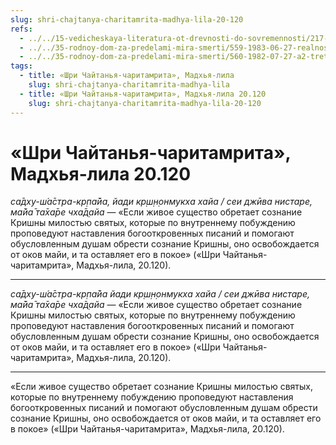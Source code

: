 ```yaml
---
slug: shri-chajtanya-charitamrita-madhya-lila-20-120
refs:
  - ../../15-vedicheskaya-literatura-ot-drevnosti-do-sovremennosti/217-1981-03-02-a2-istorii-shrimad-bhagavatam-prizvany-napravit-dushu-k-krishne.md
  - ../../35-rodnoy-dom-za-predelami-mira-smerti/559-1983-06-27-realnost-very-za-predelami-mira-smerti.md
  - ../../35-rodnoy-dom-za-predelami-mira-smerti/560-1982-07-27-a2-tretya-mirovaya-vojna-postarajtes-zhit-v-vechnosti.md
tags:
  - title: «Шри Чайтанья-чаритамрита», Мадхья-лила
    slug: shri-chajtanya-charitamrita-madhya-lila
  - title: «Шри Чайтанья-чаритамрита», Мадхья-лила 20.120
    slug: shri-chajtanya-charitamrita-madhya-lila-20-120
---
```


# «Шри Чайтанья-чаритамрита», Мадхья-лила 20.120

*са̄дху-ш́а̄стра-кр̣па̄йа, йади кр̣ш̣н̣онмукха хайа / сеи джӣва нистаре, ма̄йа̄ та̄ха̄ре чха̄д̣айа* — «Если живое существо обретает сознание Кришны милостью святых, которые по внутреннему побуждению проповедуют наставления богооткровенных писаний и помогают обусловленным душам обрести сознание Кришны, оно освобождается от оков майи, и та оставляет его в покое» («Шри Чайтанья-чаритамрита», Мадхья-лила, 20.120).

---

*са̄дху-ш́а̄стра-кр̣па̄йа йади кр̣ш̣н̣онмукха хайа / сеи джӣва нистаре, ма̄йа̄ та̄ха̄ре чха̄д̣айа* — «Если живое существо обретает сознание Кришны милостью святых, которые по внутреннему побуждению проповедуют наставления богооткровенных писаний и помогают обусловленным душам обрести сознание Кришны, оно освобождается от оков майи, и та оставляет его в покое» («Шри Чайтанья-чаритамрита», Мадхья-лила, 20.120).

---

«Если живое существо обретает сознание Кришны милостью святых, которые по внутреннему побуждению проповедуют наставления богооткровенных писаний и помогают обусловленным душам обрести сознание Кришны, оно освобождается от оков майи, и та оставляет его в покое» («Шри Чайтанья-чаритамрита», Мадхья-лила, 20.120).
